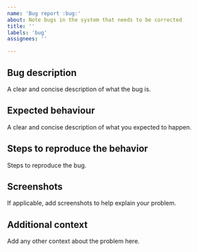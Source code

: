 ```yaml
---
name: 'Bug report :bug:'
about: Note bugs in the system that needs to be corrected
title: ''
labels: 'bug'
assignees: ''

---
```


## Bug description

A clear and concise description of what the bug is.

## Expected behaviour

A clear and concise description of what you expected to happen.

## Steps to reproduce the behavior

Steps to reproduce the bug.

## Screenshots

If applicable, add screenshots to help explain your problem.

## Additional context

Add any other context about the problem here.
